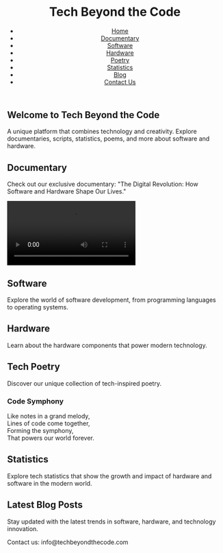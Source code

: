 <!DOCTYPE html>
<html lang="en">
<head>
  <meta charset="UTF-8">
  <meta name="viewport" content="width=device-width, initial-scale=1.0">
  <title>Tech Beyond the Code</title>
  <link rel="stylesheet" href="styles.css">
</head>
<body>
  <header>
    <h1>Tech Beyond the Code</h1>
    <nav>
      <ul>
        <li><a href="#home">Home</a></li>
        <li><a href="#documentary">Documentary</a></li>
        <li><a href="#software">Software</a></li>
        <li><a href="#hardware">Hardware</a></li>
        <li><a href="#poetry">Poetry</a></li>
        <li><a href="#statistics">Statistics</a></li>
        <li><a href="#blog">Blog</a></li>
        <li><a href="#contact">Contact Us</a></li>
      </ul>
    </nav>
  </header>

  <section id="home">
    <h2>Welcome to Tech Beyond the Code</h2>
    <p>A unique platform that combines technology and creativity. Explore documentaries, scripts, statistics, poems, and more about software and hardware.</p>
  </section>

  <section id="documentary">
    <h2>Documentary</h2>
    <p>Check out our exclusive documentary: "The Digital Revolution: How Software and Hardware Shape Our Lives."</p>
    <video controls>
      <source src="documentary.mp4" type="video/mp4">
      Your browser does not support the video tag.
    </video>
  </section>

  <section id="software">
    <h2>Software</h2>
    <p>Explore the world of software development, from programming languages to operating systems.</p>
    <!-- Add more content like scripts, guides, etc. -->
  </section>

  <section id="hardware">
    <h2>Hardware</h2>
    <p>Learn about the hardware components that power modern technology.</p>
    <!-- Add hardware content here -->
  </section>

  <section id="poetry">
    <h2>Tech Poetry</h2>
    <p>Discover our unique collection of tech-inspired poetry.</p>
    <div class="poem">
      <h3>Code Symphony</h3>
      <p>Like notes in a grand melody,<br> Lines of code come together,<br> Forming the symphony,<br> That powers our world forever.</p>
    </div>
  </section>

  <section id="statistics">
    <h2>Statistics</h2>
    <p>Explore tech statistics that show the growth and impact of hardware and software in the modern world.</p>
    <!-- Add charts, graphs, and statistics -->
  </section>

  <section id="blog">
    <h2>Latest Blog Posts</h2>
    <p>Stay updated with the latest trends in software, hardware, and technology innovation.</p>
    <!-- Add blog content here -->
  </section>

  <footer>
    <p>Contact us: info@techbeyondthecode.com</p>
  </footer>
</body>
</html>


<!---
CW11-ctrl/CW11-ctrl is a ✨ special ✨ repository because its `README.md` (this file) appears on your GitHub profile.
You can click the Preview link to take a look at your changes.
--->
